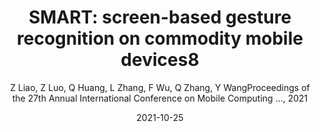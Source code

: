 ---
title: "SMART: screen-based gesture recognition on commodity mobile devices8"
collection: publications
permalink: "/publication/2021-10-25"
excerpt: "In-air gesture control extends a touch screen and enables contact-less interaction, thus has become a popular research direction in the past few years. Prior work has implemented this functionality based on cameras, acoustic signals, and Wi-Fi via existing hardware on commercial devices. However, these methods have low user acceptance. Solutions based on cameras and acoustic signals raise privacy concerns, while WiFi-based solutions are vulnerable to background noise. As a result, these methods are not commercialized and recent flagship smartphones have implemented in-air gesture recognition by adding extra hardware on-board, such as mmWave radar and depth camera. The question is, can we support in-air gesture control on legacy devices without any hardware modifications? To answer this question, in this work, we propose SMART, an in-air gesture recognition system leveraging the screen and …"
date: "2021-10-25"
venue: "Proceedings of the 27th Annual International Conference on Mobile Computing …, 2021"
paperurl: "https://huangqy7.github.io/Paper/mobicom21-SMART.pdf"
author: "Z Liao, Z Luo, Q Huang, L Zhang, F Wu, Q Zhang, Y WangProceedings of the 27th Annual International Conference on Mobile Computing …, 2021"
poster:
remark:
---